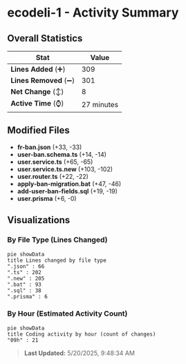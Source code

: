 # ecodeli-1 - Activity Summary 

## Overall Statistics

| Stat                   | Value                                                             |
| ---------------------- | ----------------------------------------------------------------- |
| **Lines Added** (➕)   | 309                                          |
| **Lines Removed** (➖) | 301                                        |
| **Net Change** (↕)    | 8                |
| **Active Time** (⌚)   | 27 minutes |


## Modified Files
- **fr-ban.json** (+33, -33)
- **user-ban.schema.ts** (+14, -14)
- **user.service.ts** (+65, -65)
- **user.service.ts.new** (+103, -102)
- **user.router.ts** (+22, -22)
- **apply-ban-migration.bat** (+47, -46)
- **add-user-ban-fields.sql** (+19, -19)
- **user.prisma** (+6, -0)

## Visualizations

### By File Type (Lines Changed)

```mermaid
pie showData
title Lines changed by file type
".json" : 66
".ts" : 202
".new" : 205
".bat" : 93
".sql" : 38
".prisma" : 6
```

### By Hour (Estimated Activity Count)

```mermaid
pie showData
title Coding activity by hour (count of changes)
"09h" : 21
```


> **Last Updated:** 5/20/2025, 9:48:34 AM